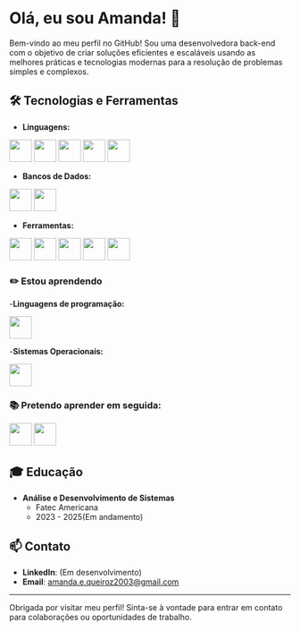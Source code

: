 # Olá, eu sou Amanda! 👋

Bem-vindo ao meu perfil no GitHub! Sou uma desenvolvedora back-end com o objetivo de criar soluções eficientes e escaláveis usando as melhores práticas e tecnologias modernas para a resolução de problemas simples e complexos. 


## 🛠️ Tecnologias e Ferramentas

- **Linguagens:**
  
<img src="https://cdn.jsdelivr.net/gh/devicons/devicon@latest/icons/c/c-original.svg" width="40" height="40" /> <img src="https://cdn.jsdelivr.net/gh/devicons/devicon@latest/icons/python/python-original.svg" width="40" height="40" />
<img src="https://cdn.jsdelivr.net/gh/devicons/devicon@latest/icons/html5/html5-original.svg"  width="40" height="40" /> <img src="https://cdn.jsdelivr.net/gh/devicons/devicon@latest/icons/css3/css3-original.svg"  width="40" height="40" /> <img src="https://cdn.jsdelivr.net/gh/devicons/devicon@latest/icons/azuresqldatabase/azuresqldatabase-original.svg"  width="40" height="40" />


- **Bancos de Dados:**
  
<img src="https://cdn.jsdelivr.net/gh/devicons/devicon@latest/icons/mysql/mysql-original-wordmark.svg" width="40" height="40" /> <img src="https://cdn.jsdelivr.net/gh/devicons/devicon@latest/icons/mariadb/mariadb-original-wordmark.svg"  width="40" height="40" />

- **Ferramentas:**
  
<img loading="lazy" src="https://cdn.jsdelivr.net/gh/devicons/devicon/icons/git/git-original.svg" width="40" height="40"/> <img src="https://cdn.jsdelivr.net/gh/devicons/devicon@latest/icons/github/github-original-wordmark.svg"  width="40" height="40" /> <img src="https://cdn.jsdelivr.net/gh/devicons/devicon@latest/icons/canva/canva-original.svg"  width="40" height="40"/> <img src="https://cdn.jsdelivr.net/gh/devicons/devicon@latest/icons/visualstudio/visualstudio-original.svg"  width="40" height="40" /> <img src="https://cdn.jsdelivr.net/gh/devicons/devicon@latest/icons/notion/notion-original.svg"  width="40" height="40" />



 ### ✏️ Estou aprendendo
-**Linguagens de programação:**

<img src="https://cdn.jsdelivr.net/gh/devicons/devicon@latest/icons/csharp/csharp-original.svg"  width="40" height="40" />
   
 -**Sistemas Operacionais:**
 
 <img src="https://cdn.jsdelivr.net/gh/devicons/devicon@latest/icons/linux/linux-original.svg"  width="40" height="40" />


### 📚 Pretendo aprender em seguida: 
<img loading="lazy" src="https://cdn.jsdelivr.net/gh/devicons/devicon/icons/java/java-original.svg" width="40" height="40"/>  <img src="https://cdn.jsdelivr.net/gh/devicons/devicon@latest/icons/php/php-original.svg"  width="40" height="40" />
    


## 🎓 Educação

- **Análise e Desenvolvimento de Sistemas**
  - Fatec Americana
  - 2023 - 2025(Em andamento)


## 📫 Contato

- **LinkedIn**: (Em desenvolvimento)
- **Email**: amanda.e.queiroz2003@gmail.com
---

Obrigada por visitar meu perfil! Sinta-se à vontade para entrar em contato para colaborações ou oportunidades de trabalho.

